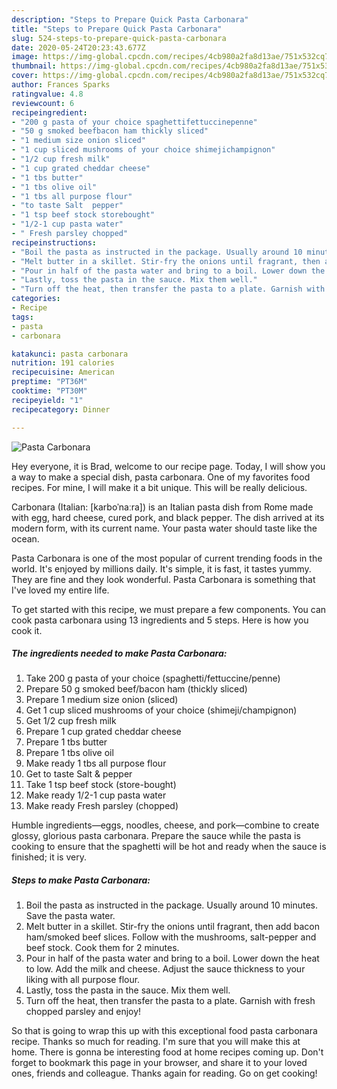 ```yaml
---
description: "Steps to Prepare Quick Pasta Carbonara"
title: "Steps to Prepare Quick Pasta Carbonara"
slug: 524-steps-to-prepare-quick-pasta-carbonara
date: 2020-05-24T20:23:43.677Z
image: https://img-global.cpcdn.com/recipes/4cb980a2fa8d13ae/751x532cq70/pasta-carbonara-recipe-main-photo.jpg
thumbnail: https://img-global.cpcdn.com/recipes/4cb980a2fa8d13ae/751x532cq70/pasta-carbonara-recipe-main-photo.jpg
cover: https://img-global.cpcdn.com/recipes/4cb980a2fa8d13ae/751x532cq70/pasta-carbonara-recipe-main-photo.jpg
author: Frances Sparks
ratingvalue: 4.8
reviewcount: 6
recipeingredient:
- "200 g pasta of your choice spaghettifettuccinepenne"
- "50 g smoked beefbacon ham thickly sliced"
- "1 medium size onion sliced"
- "1 cup sliced mushrooms of your choice shimejichampignon"
- "1/2 cup fresh milk"
- "1 cup grated cheddar cheese"
- "1 tbs butter"
- "1 tbs olive oil"
- "1 tbs all purpose flour"
- "to taste Salt  pepper"
- "1 tsp beef stock storebought"
- "1/2-1 cup pasta water"
- " Fresh parsley chopped"
recipeinstructions:
- "Boil the pasta as instructed in the package. Usually around 10 minutes. Save the pasta water."
- "Melt butter in a skillet. Stir-fry the onions until fragrant, then add bacon ham/smoked beef slices. Follow with the mushrooms, salt-pepper and beef stock. Cook them for 2 minutes."
- "Pour in half of the pasta water and bring to a boil. Lower down the heat to low. Add the milk and cheese. Adjust the sauce thickness to your liking with all purpose flour."
- "Lastly, toss the pasta in the sauce. Mix them well."
- "Turn off the heat, then transfer the pasta to a plate. Garnish with fresh chopped parsley and enjoy!"
categories:
- Recipe
tags:
- pasta
- carbonara

katakunci: pasta carbonara 
nutrition: 191 calories
recipecuisine: American
preptime: "PT36M"
cooktime: "PT30M"
recipeyield: "1"
recipecategory: Dinner

---
```



![Pasta Carbonara](https://img-global.cpcdn.com/recipes/4cb980a2fa8d13ae/751x532cq70/pasta-carbonara-recipe-main-photo.jpg)

Hey everyone, it is Brad, welcome to our recipe page. Today, I will show you a way to make a special dish, pasta carbonara. One of my favorites food recipes. For mine, I will make it a bit unique. This will be really delicious.

Carbonara (Italian: [karboˈnaːra]) is an Italian pasta dish from Rome made with egg, hard cheese, cured pork, and black pepper. The dish arrived at its modern form, with its current name. Your pasta water should taste like the ocean.

Pasta Carbonara is one of the most popular of current trending foods in the world. It's enjoyed by millions daily. It's simple, it is fast, it tastes yummy. They are fine and they look wonderful. Pasta Carbonara is something that I've loved my entire life.


To get started with this recipe, we must prepare a few components. You can cook pasta carbonara using 13 ingredients and 5 steps. Here is how you cook it.

<!--inarticleads1-->

##### The ingredients needed to make Pasta Carbonara:

1. Take 200 g pasta of your choice (spaghetti/fettuccine/penne)
1. Prepare 50 g smoked beef/bacon ham (thickly sliced)
1. Prepare 1 medium size onion (sliced)
1. Get 1 cup sliced mushrooms of your choice (shimeji/champignon)
1. Get 1/2 cup fresh milk
1. Prepare 1 cup grated cheddar cheese
1. Prepare 1 tbs butter
1. Prepare 1 tbs olive oil
1. Make ready 1 tbs all purpose flour
1. Get to taste Salt &amp; pepper
1. Take 1 tsp beef stock (store-bought)
1. Make ready 1/2-1 cup pasta water
1. Make ready  Fresh parsley (chopped)


Humble ingredients—eggs, noodles, cheese, and pork—combine to create glossy, glorious pasta carbonara. Prepare the sauce while the pasta is cooking to ensure that the spaghetti will be hot and ready when the sauce is finished; it is very. 

<!--inarticleads2-->

##### Steps to make Pasta Carbonara:

1. Boil the pasta as instructed in the package. Usually around 10 minutes. Save the pasta water.
1. Melt butter in a skillet. Stir-fry the onions until fragrant, then add bacon ham/smoked beef slices. Follow with the mushrooms, salt-pepper and beef stock. Cook them for 2 minutes.
1. Pour in half of the pasta water and bring to a boil. Lower down the heat to low. Add the milk and cheese. Adjust the sauce thickness to your liking with all purpose flour.
1. Lastly, toss the pasta in the sauce. Mix them well.
1. Turn off the heat, then transfer the pasta to a plate. Garnish with fresh chopped parsley and enjoy!




So that is going to wrap this up with this exceptional food pasta carbonara recipe. Thanks so much for reading. I'm sure that you will make this at home. There is gonna be interesting food at home recipes coming up. Don't forget to bookmark this page in your browser, and share it to your loved ones, friends and colleague. Thanks again for reading. Go on get cooking!
